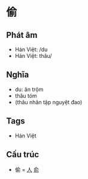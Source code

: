 # 偷

## Phát âm
* Hán Việt: /du
* Hán Việt: thâu/

## Nghĩa
* du: ăn trộm
* thâu tóm
* (thâu nhân tập nguyệt đao)

## Tags
* Hán Việt

## Cấu trúc
* 偷 = [人](人.md) [俞](俞.md)

<script>window.HANZI_FIELD='偷';</script>